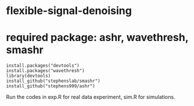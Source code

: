 # flexible-signal-denoising

# required package: ashr, wavethresh, smashr
```
install.packages("devtools")
install.packages("wavethresh")
library(devtools)
install_github("stephenslab/smashr")
install_github("stephens999/ashr")
```
Run the codes in exp.R for real data experiment, sim.R for simulations.
